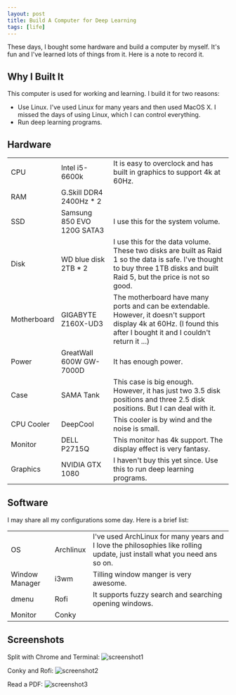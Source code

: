```yaml
---
layout: post
title: Build A Computer for Deep Learning
tags: [life]
---
```


These days, I bought some hardware and build a computer by myself. It's fun and I've learned lots of things from it. Here is a note to record it.

Why I Built It
----------------

This computer is used for working and learning. I build it for two reasons:

* Use Linux. I've used Linux for many years and then used MacOS X. I missed the days of using Linux, which I can control everything.
* Run deep learning programs.


Hardware
---------------

<table> <tr><td>CPU</td> <td>Intel i5-6600k</td> <td>It is easy to overclock and has built in graphics to support 4k at 60Hz.</td></tr>


<tr><td>RAM</td> <td>G.Skill DDR4 2400Hz * 2</td> <td></td></tr>

<tr><td>SSD</td> <td>Samsung 850 EVO 120G SATA3</td> <td>I use this for the system volume.</td></tr>

<tr><td>Disk</td> <td>WD blue disk 2TB * 2</td> <td>I use this for the data volume. These two disks are built as Raid 1 so the data is safe. I've thought to buy three 1TB disks and built Raid 5, but the price is not so good.</td></tr>

<tr><td>Motherboard</td> <td>GIGABYTE Z160X-UD3</td> <td>The motherboard have many ports and can be extendable. However, it doesn't support display 4k at 60Hz. (I found this after I bought it and I couldn't return it ...)</td></tr>

<tr><td>Power</td> <td>GreatWall 600W GW-7000D</td> <td>It has enough power.</td></tr>

<tr><td>Case</td> <td>SAMA Tank</td> <td>This case is big enough. However, it has just two 3.5 disk positions and three 2.5 disk positions. But I can deal with it.</td></tr>

<tr><td>CPU Cooler</td> <td>DeepCool</td> <td>This cooler is by wind and the noise is small.</td></tr>

<tr><td>Monitor</td> <td>DELL P2715Q</td> <td>This monitor has 4k support. The display effect is very fantasy.</td></tr>

<tr><td>Graphics</td> <td>NVIDIA GTX 1080</td> <td>I haven't buy this yet since. Use this to run deep learning programs.</td></tr>
</table>


Software
------------------

I may share all my configurations some day. Here is a brief list:

<table>
<tr><td>OS</td> <td>Archlinux</td> <td>I've used ArchLinux for many years and I love the philosophies like rolling update, just install what you need ans so on.</td></tr>
<tr><td>Window Manager</td> <td>i3wm</td> <td>Tilling window manger is very awesome.</td> </tr>
<tr><td>dmenu</td> <td>Rofi</td> <td>It supports fuzzy search and searching opening windows.</td></tr>
<tr><td>Monitor</td> <td>Conky</td> <td></td></tr>
</table>


Screenshots
------------------

Split with Chrome and Terminal:
![screenshot1](/static/images/2016-06-19-Build-A-Computer-For-Deep-Learning/screenshot1.png)

Conky and Rofi:
![screenshot2](/static/images/2016-06-19-Build-A-Computer-For-Deep-Learning/screenshot2.png)

Read a PDF:
![screenshot3](/static/images/2016-06-19-Build-A-Computer-For-Deep-Learning/screenshot3.png)
